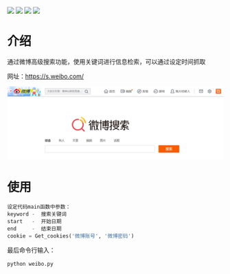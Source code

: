 <a href="https://www.python.org/downloads/"><img  src="https://img.shields.io/badge/python-3.6%2B-brightgreen"></a>
<a href="https://github.com/psf/requests"><img src="https://img.shields.io/badge/requests-2.22.0-yellow"></a>
<a href="https://github.com/pandas-dev/pandas"><img src="https://img.shields.io/badge/pandas-1.0.1-yellow"></a>
<a href="https://github.com/lxml/lxml"><img src="https://img.shields.io/badge/lxml-4.5.0-red"></a>

# 介绍

通过微博高级搜索功能，使用关键词进行信息检索，可以通过设定时间抓取

网址：https://s.weibo.com/

![image-20200409221623118](https://raw.githubusercontent.com/lei940324/picture/master/typora202004/09/221936-923226.png)


# 使用

```python
设定代码main函数中参数：
keyword -  搜索关键词
start   -  开始日期
end     -  结束日期
cookie = Get_cookies('微博账号', '微博密码')   
```

最后命令行输入：

```python
python weibo.py
```

